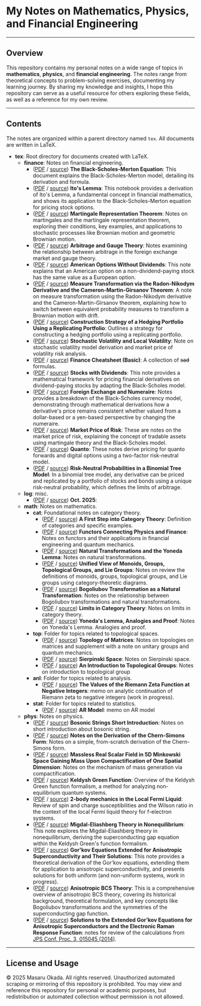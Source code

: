 # My Notes on Mathematics, Physics, and Financial Engineering

---

## Overview

This repository contains my personal notes on a wide range of topics in **mathematics**, **physics**, and **financial engineering**. The notes range from theoretical concepts to problem-solving exercises, documenting my learning journey. By sharing my knowledge and insights, I hope this repository can serve as a useful resource for others exploring these fields, as well as a reference for my own review.

---

## Contents

The notes are organized within a parent directory named `tex`. All documents are written in LaTeX.

- **tex**: Root directory for documents created with LaTeX.
  - **finance**: Notes on financial engineering.
    - ([PDF](https://github.com/masaru113/mastex/raw/main/tex/finance/BlackScholesMerton/main.pdf) / [source](https://github.com/masaru113/mastex/blob/main/tex/finance/BlackScholesMerton/main.pdf)) **The Black-Scholes-Merton Equation**: This document explains the Black-Scholes-Merton model, detailing its derivation and formula.
    - ([PDF](https://github.com/masaru113/mastex/raw/main/tex/finance/ItoLemma/main.pdf) / [source](https://github.com/masaru113/mastex/blob/main/tex/finance/ItoLemma/main.pdf)) **Ito's Lemma**: This notebook provides a derivation of Ito's Lemma, a fundamental concept in financial mathematics, and shows its application to the Black-Scholes-Merton equation for pricing stock options.
    - ([PDF](https://github.com/masaru113/mastex/raw/main/tex/finance/MartingaleRepresentationTheorem/main.pdf) / [source](https://github.com/masaru113/mastex/blob/main/tex/finance/MartingaleRepresentationTheorem/main.pdf)) **Martingale Representation Theorem**: Notes on martingales and the martingale representation theorem, exploring their conditions, key examples, and applications to stochastic processes like Brownian motion and geometric Brownian motion.
    - ([PDF](https://github.com/masaru113/mastex/raw/main/tex/finance/GaugeTheoryInForex/main.pdf) / [source](https://github.com/masaru113/mastex/blob/main/tex/finance/GaugeTheoryInForex/main.pdf)) **Arbitrage and Gauge Theory**: Notes examining the relationship between arbitrage in the foreign exchange market and gauge theory.
    - ([PDF](https://github.com/masaru113/mastex/raw/main/tex/finance/NonDividendAmericanOption/main.pdf) / [source](https://github.com/masaru113/mastex/blob/main/tex/finance/NonDividendAmericanOption/main.pdf)) **American Options Without Dividends**: This note explains that an American option on a non-dividend-paying stock has the same value as a European option.
    - ([PDF](https://github.com/masaru113/mastex/raw/main/tex/finance/RadonNikodym_CameronMartinGirsanov/main.pdf) / [source](https://github.com/masaru113/mastex/blob/main/tex/finance/RadonNikodym_CameronMartinGirsanov/main.pdf)) **Measure Transformation via the Radon-Nikodym Derivative and the Cameron-Martin-Girsanov Theorem**: A note on measure transformation using the Radon-Nikodym derivative and the Cameron-Martin-Girsanov theorem, explaining how to switch between equivalent probability measures to transform a Brownian motion with drift.
    - ([PDF](https://github.com/masaru113/mastex/raw/main/tex/finance/ReplicatingPortfolio/main.pdf) / [source](https://github.com/masaru113/mastex/blob/main/tex/finance/ReplicatingPortfolio/main.pdf)) **Construction Strategy of a Hedging Portfolio Using a Replicating Portfolio**: Outlines a strategy for constructing a hedging portfolio using a replicating portfolio.
    - ([PDF](https://github.com/masaru113/mastex/raw/main/tex/finance/StochasticAndLocalVolatility/main.pdf) / [source](https://github.com/masaru113/mastex/blob/main/tex/finance/StochasticAndLocalVolatility/main.pdf)) **Stochastic Volatility and Local Volatility**: Note on stochastic volatility model derivation and market price of volatility risk analysis.
    - ([PDF](https://github.com/masaru113/mastex/raw/main/tex/finance/basic_cheat_sheet/main.pdf) / [source](https://github.com/masaru113/mastex/blob/main/tex/finance/basic_cheat_sheet/main.pdf)) **Finance Cheatsheet (Basic)**: A collection of ~~sad~~ formulas.
    - ([PDF](https://github.com/masaru113/mastex/raw/main/tex/finance/black_schorles_with_dividend/main.pdf) / [source](https://github.com/masaru113/mastex/blob/main/tex/finance/black_schorles_with_dividend/main.pdf)) **Stocks with Dividends**: This note provides a mathematical framework for pricing financial derivatives on dividend-paying stocks by adapting the Black-Scholes model.
    - ([PDF](https://github.com/masaru113/mastex/raw/main/tex/finance/forex_and_numeraire/main.pdf) / [source](https://github.com/masaru113/mastex/blob/main/tex/finance/forex_and_numeraire/main.pdf)) **Foreign Exchange and Numeraire**: Notes provides a breakdown of the Black-Scholes currency model, demonstrating through mathematical derivations how a derivative's price remains consistent whether valued from a dollar-based or a yen-based perspective by changing the numeraire.
    - ([PDF](https://github.com/masaru113/mastex/raw/main/tex/finance/market_price_of_risk/main.pdf) / [source](https://github.com/masaru113/mastex/blob/main/tex/finance/market_price_of_risk/main.pdf)) **Market Price of Risk**: These are notes on the market price of risk, explaining the concept of tradable assets using martingale theory and the Black-Scholes model.
    - ([PDF](https://github.com/masaru113/mastex/raw/main/tex/finance/quantos/main.pdf) / [source](https://github.com/masaru113/mastex/blob/main/tex/finance/quantos/main.pdf)) **Quanto**: These notes derive pricing for quanto forwards and digital options using a two-factor risk-neutral model.
    - ([PDF](https://github.com/masaru113/mastex/raw/main/tex/finance/risk_neutral_prob_in_binomial_tree/main.pdf) / [source](https://github.com/masaru113/mastex/blob/main/tex/finance/risk_neutral_prob_in_binomial_tree/main.pdf)) **Risk-Neutral Probabilities in a Binomial Tree Model**: In a binomial tree model, any derivative can be priced and replicated by a portfolio of stocks and bonds using a unique risk-neutral probability, which defines the limits of arbitrage.
  - **log**: misc.
    - ([PDF](https://github.com/masaru113/mastex/raw/main/tex/log/2025/10/main.pdf) / [source](https://github.com/masaru113/mastex/blob/main/tex/log/2025/10/main.pdf)) **Oct. 2025**:
  - **math**: Notes on mathematics.
    - **cat**: Foundational notes on category theory.
      - ([PDF](https://github.com/masaru113/mastex/raw/main/tex/math/cat/category_first_step/main.pdf) / [source](https://github.com/masaru113/mastex/blob/main/tex/math/cat/category_first_step/main.pdf)) **A First Step into Category Theory**: Definition of categories and specific examples.
      - ([PDF](https://github.com/masaru113/mastex/raw/main/tex/math/cat/functor/main.pdf) / [source](https://github.com/masaru113/mastex/blob/main/tex/math/cat/functor/main.pdf)) **Functors Connecting Physics and Finance**: Notes on functors and their applications in financial engineering and quantum mechanics.
      - ([PDF](https://github.com/masaru113/mastex/raw/main/tex/math/cat/natural_transformation/main.pdf) / [source](https://github.com/masaru113/mastex/blob/main/tex/math/cat/natural_transformation/main.pdf)) **Natural Transformations and the Yoneda Lemma**: Notes on natural transformations.
      - ([PDF](https://github.com/masaru113/mastex/raw/main/tex/math/cat/mon_grp_topg_lie/main.pdf) / [source](https://github.com/masaru113/mastex/blob/main/tex/math/cat/mon_grp_topg_lie/main.pdf)) **Unified View of Monoids, Groups, Topological Groups, and Lie Groups**: Notes on review the definitions of monoids, groups, topological groups, and Lie groups using category-theoretic diagrams.
      - ([PDF](https://github.com/masaru113/mastex/raw/main/tex/math/cat/BogoliubovTrans_as_NaturalTrans/main.pdf) / [source](https://github.com/masaru113/mastex/blob/main/tex/math/cat/BogoliubovTrans_as_NaturalTrans/main.pdf)) **Bogoliubov Transformation as a Natural Transformation**: Notes on the relationship between Bogoliubov transformations and natural transformations.
      - ([PDF](https://github.com/masaru113/mastex/raw/main/tex/math/cat/limit_intro/main.pdf) / [source](https://github.com/masaru113/mastex/blob/main/tex/math/cat/limit_intro/main.pdf)) **Limits in Category Theory**: Notes on limits in category theory.
      - ([PDF](https://github.com/masaru113/mastex/raw/main/tex/math/cat/Yoneda/main.pdf) / [source](https://github.com/masaru113/mastex/blob/main/tex/math/cat/Yoneda/main.pdf)) **Yoneda's Lemma, Analogies and Proof**: Notes on Yoneda's Lemma. Analogies and proof.
    - **top**: Folder for topics related to topological spaces.
      - ([PDF](https://github.com/masaru113/mastex/raw/main/tex/math/top/MatrixTopology/main.pdf) / [source](https://github.com/masaru113/mastex/blob/main/tex/math/top/MatrixTopology/main.pdf)) **Topology of Matrices**: Notes on topologies on matrices and supplement with a note on unitary groups and quantum mechanics.
      - ([PDF](https://github.com/masaru113/mastex/raw/main/tex/math/top/sierpinski_space/main.pdf) / [source](https://github.com/masaru113/mastex/blob/main/tex/math/top/sierpinski_space/main.pdf)) **Sierpinski Space**: Notes on Sierpinski space.
      - ([PDF](https://github.com/masaru113/mastex/raw/main/tex/math/top/topological_group_first_step/main.pdf) / [source](https://github.com/masaru113/mastex/blob/main/tex/math/top/topological_group_first_step/main.pdf)) **An Introduction to Topological Groups**: Notes on introduction to topological group
    - **anl**: Folder for topics related to analysis.
      - ([PDF](https://github.com/masaru113/mastex/raw/main/tex/math/anl/ZetaAnalyticContinuation/main.pdf) / [source](https://github.com/masaru113/mastex/blob/main/tex/math/anl/ZetaAnalyticContinuation/main.pdf)) **The Values of the Riemann Zeta Function at Negative Integers**: memo on analytic continuation of Riemann zeta to negative integers (work in progress).
    - **stat**: Folder for topics related to statistics.
      - ([PDF](https://github.com/masaru113/mastex/raw/main/tex/math/stat/AR/main.pdf) / [source](https://github.com/masaru113/mastex/blob/main/tex/math/stat/AR/main.pdf)) **AR Model**: memo on AR model
  - **phys**: Notes on physics.
    - ([PDF](https://github.com/masaru113/mastex/raw/main/tex/phys/BozonicString/main.pdf) / [source](https://github.com/masaru113/mastex/blob/main/tex/phys/BozonicString/main.pdf)) **Bosonic Strings Short Introduction**: Notes on short introduction about bosonic string.
    - ([PDF](https://github.com/masaru113/mastex/raw/main/tex/phys/ChernSimonsForm/main.pdf) / [source](https://github.com/masaru113/mastex/blob/main/tex/phys/ChernSimonsForm/main.pdf)) **Notes on the Derivation of the Chern-Simons Form**: Notes on a simple, from-scratch derivation of the Chern-Simons form.
    - ([PDF](https://github.com/masaru113/mastex/raw/main/tex/phys/KaluzaKleinMassGeneration/main.pdf) / [source](https://github.com/masaru113/mastex/blob/main/tex/phys/KaluzaKleinMassGeneration/main.pdf)) **Massless Real Scalar Field in 5D Minkowski Space Gaining Mass Upon Compactification of One Spatial Dimension**: Notes on the mechanism of mass generation via compactification.
    - ([PDF](https://github.com/masaru113/mastex/raw/main/tex/phys/KeldyshGreenFunction/main.pdf) / [source](https://github.com/masaru113/mastex/blob/main/tex/phys/KeldyshGreenFunction/main.pdf)) **Keldysh Green Function**: Overview of the Keldysh Green function formalism, a method for analyzing non-equilibrium quantum systems.
    - ([PDF](https://github.com/masaru113/mastex/raw/main/tex/phys/LocalFermiLiquid/main.pdf) / [source](https://github.com/masaru113/mastex/blob/main/tex/phys/LocalFermiLiquid/main.pdf)) **2-body mechanics in the Local Fermi Liquid**: Review of spin and charge susceptibilities and the Wilson ratio in the context of the local Fermi liquid theory for f-electron systems.
    - ([PDF](https://github.com/masaru113/mastex/raw/main/tex/phys/MigdalEliashberg/main.pdf) / [source](https://github.com/masaru113/mastex/blob/main/tex/phys/MigdalEliashberg/main.pdf)) **Migdal-Eliashberg Theory in Nonequilibrium**: This note explores the Migdal-Eliashberg theory in nonequilibrium, deriving the superconducting gap equation within the Keldysh Green's function formalism.
    - ([PDF](https://github.com/masaru113/mastex/raw/main/tex/phys/anisotropic_gorkov/main.pdf) / [source](https://github.com/masaru113/mastex/blob/main/tex/phys/anisotropic_gorkov/main.pdf)) **Gor'kov Equations Extended for Anisotropic Superconductivity and Their Solutions**: This note provides a theoretical derivation of the Gor'kov equations, extending them for application to anisotropic superconductivity, and presents solutions for both uniform (and non-uniform systems, work in progress).
    - ([PDF](https://github.com/masaru113/mastex/raw/main/tex/phys/anisotropic_superconductivity/main.pdf) / [source](https://github.com/masaru113/mastex/blob/main/tex/phys/anisotropic_superconductivity/main.pdf)) **Anisotropic BCS Theory**: This is a comprehensive overview of anisotropic BCS theory, covering its historical background, theoretical formulation, and key concepts like Bogoliubov transformations and the symmetries of the superconducting gap function.
    - ([PDF](https://github.com/masaru113/mastex/raw/main/tex/phys/extended_gorkov_anisotropic_raman/main.pdf) / [source](https://github.com/masaru113/mastex/blob/main/tex/phys/extended_gorkov_anisotropic_raman/main.pdf)) **Solutions to the Extended Gor’kov Equations for Anisotropic Superconductors and the Electronic Raman Response Function**: notes for review of the calculations from [JPS Conf. Proc. 3, 015045 (2014)](https://journals.jps.jp/doi/10.7566/JPSCP.3.015045).

---

## License and Usage

© 2025 Masaru Okada. All rights reserved.
Unauthorized automated scraping or mirroring of this repository is prohibited.
You may view and reference this repository for personal or academic purposes, but redistribution or automated collection without permission is not allowed.